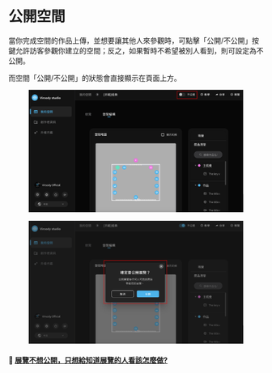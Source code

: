 # 公開空間

當你完成空間的作品上傳，並想要讓其他人來參觀時，可點擊「公開/不公開」按鍵允許訪客參觀你建立的空間；反之，如果暫時不希望被別人看到，則可設定為不公開。

而空間「公開/不公開」的狀態會直接顯示在頁面上方。

<figure><img src="../../.gitbook/assets/Frame 49.png" alt=""><figcaption></figcaption></figure>

<figure><img src="../../.gitbook/assets/Frame 48.png" alt=""><figcaption></figcaption></figure>



#### 🔘 [展覽不想公開，只想給知道展覽的人看該怎麼做?](ruo-kong-jian-bu-xiang-gong-kai-zhi-xiang-gei-te-ding-de-ren-kan-gai-zen-mo-zuo.md)

